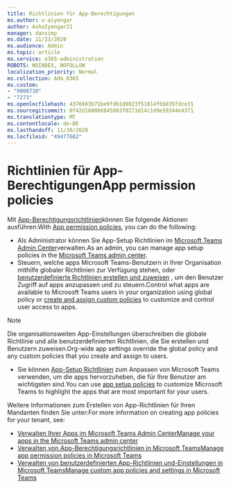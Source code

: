 ```yaml
---
title: Richtlinien für App-Berechtigungen
ms.author: v-aiyengar
author: AshaIyengar21
manager: dansimp
ms.date: 11/23/2020
ms.audience: Admin
ms.topic: article
ms.service: o365-administration
ROBOTS: NOINDEX, NOFOLLOW
localization_priority: Normal
ms.collection: Adm_O365
ms.custom:
- "9000730"
- "7273"
ms.openlocfilehash: 4376663b71be9fdb1d9823f51814f6b835fdce31
ms.sourcegitcommit: 0f42d1600b6845083f0273d14c1d9e59344e4371
ms.translationtype: MT
ms.contentlocale: de-DE
ms.lasthandoff: 11/30/2020
ms.locfileid: "49477682"
---
```

# <a name="app-permission-policies"></a><span data-ttu-id="93434-102">Richtlinien für App-Berechtigungen</span><span class="sxs-lookup"><span data-stu-id="93434-102">App permission policies</span></span>

<span data-ttu-id="93434-103">Mit [App-Berechtigungsrichtlinien](https://docs.microsoft.com/microsoftteams/teams-app-permission-policies)können Sie folgende Aktionen ausführen:</span><span class="sxs-lookup"><span data-stu-id="93434-103">With [App permission policies](https://docs.microsoft.com/microsoftteams/teams-app-permission-policies), you can do the following:</span></span>
- <span data-ttu-id="93434-104">Als Administrator können Sie App-Setup Richtlinien im [Microsoft Teams Admin Center](https://admin.teams.microsoft.com/policies/app-permission)verwalten.</span><span class="sxs-lookup"><span data-stu-id="93434-104">As an admin, you can manage app setup policies in the [Microsoft Teams admin center](https://admin.teams.microsoft.com/policies/app-permission).</span></span>
- <span data-ttu-id="93434-105">Steuern, welche apps Microsoft Teams-Benutzern in Ihrer Organisation mithilfe globaler Richtlinien zur Verfügung stehen, oder [benutzerdefinierte Richtlinien erstellen und zuweisen](https://docs.microsoft.com/microsoftteams/teams-app-permission-policies#create-a-custom-app-permission-policy) , um den Benutzer Zugriff auf apps anzupassen und zu steuern.</span><span class="sxs-lookup"><span data-stu-id="93434-105">Control what apps are available to Microsoft Teams users in your organization using global policy or [create and assign custom policies](https://docs.microsoft.com/microsoftteams/teams-app-permission-policies#create-a-custom-app-permission-policy) to customize and control user access to apps.</span></span> 
> [!NOTE]
> <span data-ttu-id="93434-106">Die organisationsweiten App-Einstellungen überschreiben die globale Richtlinie und alle benutzerdefinierten Richtlinien, die Sie erstellen und Benutzern zuweisen.</span><span class="sxs-lookup"><span data-stu-id="93434-106">Org-wide app settings override the global policy and any custom policies that you create and assign to users.</span></span>
- <span data-ttu-id="93434-107">Sie können [App-Setup Richtlinien](https://docs.microsoft.com/microsoftteams/teams-app-setup-policies) zum Anpassen von Microsoft Teams verwenden, um die apps hervorzuheben, die für Ihre Benutzer am wichtigsten sind.</span><span class="sxs-lookup"><span data-stu-id="93434-107">You can use [app setup policies](https://docs.microsoft.com/microsoftteams/teams-app-setup-policies) to customize Microsoft Teams to highlight the apps that are most important for your users.</span></span> 


<span data-ttu-id="93434-108">Weitere Informationen zum Erstellen von App-Richtlinien für Ihren Mandanten finden Sie unter:</span><span class="sxs-lookup"><span data-stu-id="93434-108">For more information on creating app policies for your tenant, see:</span></span>
- [<span data-ttu-id="93434-109">Verwalten Ihrer Apps im Microsoft Teams Admin Center</span><span class="sxs-lookup"><span data-stu-id="93434-109">Manage your apps in the Microsoft Teams admin center</span></span>](https://docs.microsoft.com/MicrosoftTeams/manage-apps)
- [<span data-ttu-id="93434-110">Verwalten von App-Berechtigungsrichtlinien in Microsoft Teams</span><span class="sxs-lookup"><span data-stu-id="93434-110">Manage app permission policies in Microsoft Teams</span></span>](https://docs.microsoft.com/microsoftteams/teams-app-permission-policies)
- [<span data-ttu-id="93434-111">Verwalten von benutzerdefinierten App-Richtlinien und-Einstellungen in Microsoft Teams</span><span class="sxs-lookup"><span data-stu-id="93434-111">Manage custom app policies and settings in Microsoft Teams</span></span>](https://docs.microsoft.com/MicrosoftTeams/teams-custom-app-policies-and-settings)

